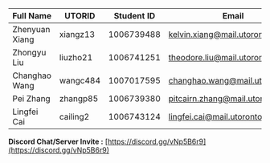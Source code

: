 | Full Name      | UTORID   | Student ID | Email                         | Best Way to Contact | Discord Username |
| -------------- | -------- | ---------- | ----------------------------- | ------------------- | ---------------- |
| Zhenyuan Xiang | xiangz13 | 1006739488 | kelvin.xiang@mail.utoronto.ca | Email               | Tofu#7832        |
| Zhongyu Liu | liuzho21 | 1006741251 | theodore.liu@mail.utoronto.ca | 6472371852              | Ted Liu#4488       |
| Changhao Wang | wangc484 | 1007017595 | changhao.wang@mail.utoronto.ca | 2268681938              | Terminator#1228      |
| Pei Zhang      | zhangp85 | 1006739380 | pitcairn.zhang@mail.utoronto.ca | Discord           | PitcairnHotdog#2322 |
| Lingfei Cai   | cailing2 | 1006743124 | lingfei.cai@mail.utoronto.ca | Discord/4168351081           | RJC#8019 |

**Discord Chat/Server Invite :** [https://discord.gg/vNp5B6r9](https://discord.gg/vNp5B6r9)
